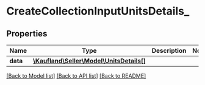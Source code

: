 # CreateCollectionInputUnitsDetails_

## Properties
Name | Type | Description | Notes
------------ | ------------- | ------------- | -------------
**data** | [**\Kaufland\Seller\Model\UnitsDetails[]**](UnitsDetails.md) |  | 

[[Back to Model list]](../../README.md#documentation-for-models) [[Back to API list]](../../README.md#documentation-for-api-endpoints) [[Back to README]](../../README.md)

